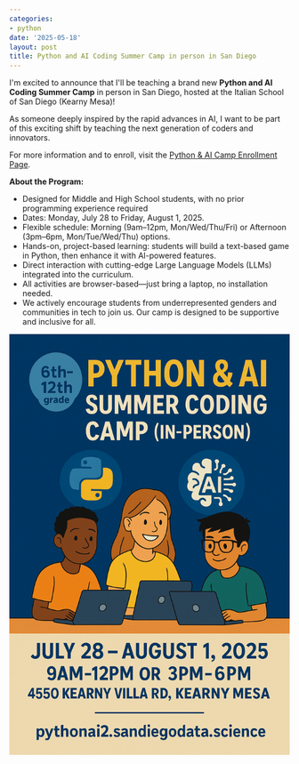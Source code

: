 ```yaml
---
categories:
- python
date: '2025-05-18'
layout: post
title: Python and AI Coding Summer Camp in person in San Diego
---
```


I'm excited to announce that I'll be teaching a brand new **Python and AI Coding Summer Camp** in person in San Diego, hosted at the Italian School of San Diego (Kearny Mesa)!

As someone deeply inspired by the rapid advances in AI, I want to be part of this exciting shift by teaching the next generation of coders and innovators.

For more information and to enroll, visit the [Python & AI Camp Enrollment Page](https://pythonai2.sandiegodata.science/).

**About the Program:**
- Designed for Middle and High School students, with no prior programming experience required
- Dates: Monday, July 28 to Friday, August 1, 2025.
- Flexible schedule: Morning (9am–12pm, Mon/Wed/Thu/Fri) or Afternoon (3pm–6pm, Mon/Tue/Wed/Thu) options.
- Hands-on, project-based learning: students will build a text-based game in Python, then enhance it with AI-powered features.
- Direct interaction with cutting-edge Large Language Models (LLMs) integrated into the curriculum.
- All activities are browser-based—just bring a laptop, no installation needed.
- We actively encourage students from underrepresented genders and communities in tech to join us. Our camp is designed to be supportive and inclusive for all.

![Python and AI Coding Summer Camp Flyer](pythonai-flyer.png)